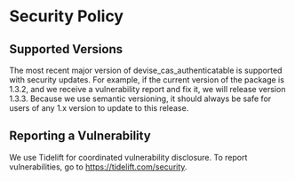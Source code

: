 # Security Policy

## Supported Versions

The most recent major version of devise_cas_authenticatable is supported with security updates.  For example, if the current version of the package is 1.3.2,
and we receive a vulnerability report and fix it, we will release version 1.3.3.  Because we use semantic versioning, it should always be safe for users
of any 1.x version to update to this release.

## Reporting a Vulnerability

We use Tidelift for coordinated vulnerability disclosure. To report vulnerabilities, go to https://tidelift.com/security.
